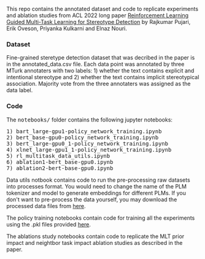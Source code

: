 This repo contains the annotated dataset and code to replicate experiments and ablation studies from ACL 2022 long paper <a href="https://rajkumar-pujari.com/reinforcement_guided.html">Reinforcement Learning Guided Multi-Task Learning for Stereotype Detection</a> by Rajkumar Pujari, Erik Oveson, Priyanka Kulkarni and Elnaz Nouri.

<h3>Dataset</h3>
Fine-grained steretype detection dataset that was decribed in the paper is in the annotated_data.csv file. Each data point was annotated by three MTurk annotaters with two labels: 1) whether the text contains explicit and intentional stereotype and 2) whether the text contains implicit stereotypical association. Majority vote from the three annotaters was assigned as the data label.

<h3>Code</h3>

The <tt>notebooks/</tt> folder contains the following jupyter notebooks:

<tt>
1) bart_large-gpu1-policy_network_training.ipynb <br/>
2) bert_base-gpu0-policy_network_training.ipynb <br/>
3) bert_large-gpu0_1-policy_network_training.ipynb <br/>
4) xlnet_large-gpu1_1-policy_network_training.ipynb <br/>
5) rl_multitask_data_utils.ipynb <br/>
6) ablation1-bert_base-gpu0.ipynb <br/>
7) ablation2-bert-base-gpu0.ipynb <br/>
</tt>

Data utils notbook contains code to run the pre-processing raw datasets into processes format. You would need to change the name of the PLM tokenizer and model to generate embeddings for different PLMs. If you don't want to pre-process the data yourself, you may download the processed data files from <a href="https://drive.google.com/drive/folders/1_PKGwIrGdCfGeNfQqAckwJvyzrc9KfiV?usp=sharing">here</a>.

The policy training notebooks contain code for training all the experiments using the .pkl files provided <a href="https://drive.google.com/drive/folders/1_PKGwIrGdCfGeNfQqAckwJvyzrc9KfiV?usp=sharing">here</a>.

The ablations study notebooks contain code to replicate the MLT prior impact and neightbor task impact ablation studies as described in the paper.



